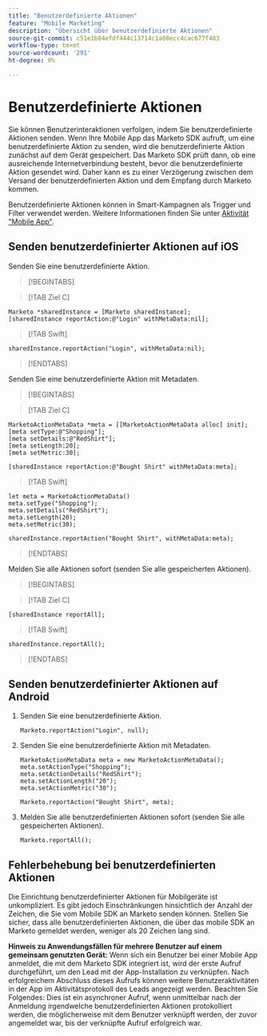 ```yaml
---
title: "Benutzerdefinierte Aktionen"
feature: "Mobile Marketing"
description: "Übersicht über benutzerdefinierte Aktionen"
source-git-commit: c51e1b84efdf444c13714c1a08ecc4cac677f483
workflow-type: tm+mt
source-wordcount: '291'
ht-degree: 0%

---
```



# Benutzerdefinierte Aktionen

Sie können Benutzerinteraktionen verfolgen, indem Sie benutzerdefinierte Aktionen senden. Wenn Ihre Mobile App das Marketo SDK aufruft, um eine benutzerdefinierte Aktion zu senden, wird die benutzerdefinierte Aktion zunächst auf dem Gerät gespeichert. Das Marketo SDK prüft dann, ob eine ausreichende Internetverbindung besteht, bevor die benutzerdefinierte Aktion gesendet wird. Daher kann es zu einer Verzögerung zwischen dem Versand der benutzerdefinierten Aktion und dem Empfang durch Marketo kommen.

Benutzerdefinierte Aktionen können in Smart-Kampagnen als Trigger und Filter verwendet werden. Weitere Informationen finden Sie unter [Aktivität &quot;Mobile App&quot;](https://experienceleague.adobe.com/en/docs/marketo/using/product-docs/core-marketo-concepts/smart-campaigns/flow-actions/triggers-and-filters-for-mobile-smart-campaigns).

## Senden benutzerdefinierter Aktionen auf iOS

Senden Sie eine benutzerdefinierte Aktion.

>[!BEGINTABS]

>[!TAB Ziel C]

```
Marketo *sharedInstance = [Marketo sharedInstance];
[sharedInstance reportAction:@"Login" withMetaData:nil];
```

>[!TAB Swift]

```
sharedInstance.reportAction("Login", withMetaData:nil);
```

>[!ENDTABS]

Senden Sie eine benutzerdefinierte Aktion mit Metadaten.

>[!BEGINTABS]

>[!TAB Ziel C]

```
MarketoActionMetaData *meta = [[MarketoActionMetaData alloc] init];
[meta setType:@"Shopping"];
[meta setDetails:@"RedShirt"];
[meta setLength:20];
[meta setMetric:30];

[sharedInstance reportAction:@"Bought Shirt" withMetaData:meta];
```

>[!TAB Swift]

```
let meta = MarketoActionMetaData()
meta.setType("Shopping");
meta.setDetails("RedShirt");
meta.setLength(20);
meta.setMetric(30);

sharedInstance.reportAction("Bought Shirt", withMetaData:meta);
```

>[!ENDTABS]

Melden Sie alle Aktionen sofort (senden Sie alle gespeicherten Aktionen).

>[!BEGINTABS]

>[!TAB Ziel C]

```
[sharedInstance reportAll];
```

>[!TAB Swift]

```
sharedInstance.reportAll();
```

>[!ENDTABS]

## Senden benutzerdefinierter Aktionen auf Android

1. Senden Sie eine benutzerdefinierte Aktion.

   ```
   Marketo.reportAction("Login", null);
   ```

1. Senden Sie eine benutzerdefinierte Aktion mit Metadaten.

   ```
   MarketoActionMetaData meta = new MarketoActionMetaData();
   meta.setActionType("Shopping");
   meta.setActionDetails("RedShirt");
   meta.setActionLength("20");
   meta.setActionMetric("30");
   
   Marketo.reportAction("Bought Shirt", meta);
   ```

1. Melden Sie alle benutzerdefinierten Aktionen sofort (senden Sie alle gespeicherten Aktionen).

   ```
   Marketo.reportAll();
   ```

## Fehlerbehebung bei benutzerdefinierten Aktionen

Die Einrichtung benutzerdefinierter Aktionen für Mobilgeräte ist unkompliziert. Es gibt jedoch Einschränkungen hinsichtlich der Anzahl der Zeichen, die Sie vom Mobile SDK an Marketo senden können. Stellen Sie sicher, dass alle benutzerdefinierten Aktionen, die über das mobile SDK an Marketo gemeldet werden, weniger als 20 Zeichen lang sind.

**Hinweis zu Anwendungsfällen für mehrere Benutzer auf einem gemeinsam genutzten Gerät:** Wenn sich ein Benutzer bei einer Mobile App anmeldet, die mit dem Marketo SDK integriert ist, wird der erste Aufruf durchgeführt, um den Lead mit der App-Installation zu verknüpfen. Nach erfolgreichem Abschluss dieses Aufrufs können weitere Benutzeraktivitäten in der App im Aktivitätsprotokoll des Leads angezeigt werden. Beachten Sie Folgendes: Dies ist ein asynchroner Aufruf, wenn unmittelbar nach der Anmeldung irgendwelche benutzerdefinierten Aktionen protokolliert werden, die möglicherweise mit dem Benutzer verknüpft werden, der zuvor angemeldet war, bis der verknüpfte Aufruf erfolgreich war.
